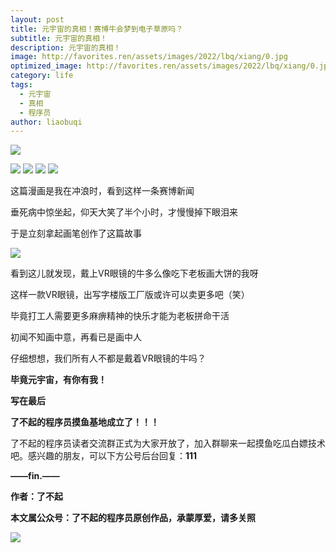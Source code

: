```yaml
---
layout: post
title: 元宇宙的真相！赛博牛会梦到电子草原吗？
subtitle: 元宇宙的真相！
description: 元宇宙的真相！
image: http://favorites.ren/assets/images/2022/lbq/xiang/0.jpg
optimized_image: http://favorites.ren/assets/images/2022/lbq/xiang/0.jpg
category: life
tags:
  - 元宇宙
  - 真相
  - 程序员
author: liaobuqi
---
```

![](http://favorites.ren/assets/images/2021/cartoon/bianbie/640.jpeg)


![](http://favorites.ren/assets/images/2022/lbq/xiang/640.jpeg)
![](http://favorites.ren/assets/images/2022/lbq/xiang/640-1.jpeg)
![](http://favorites.ren/assets/images/2022/lbq/xiang/640-2.jpeg)
![](http://favorites.ren/assets/images/2022/lbq/xiang/640-3.jpeg)

这篇漫画是我在冲浪时，看到这样一条赛博新闻

垂死病中惊坐起，仰天大笑了半个小时，才慢慢掉下眼泪来

于是立刻拿起画笔创作了这篇故事

![](http://favorites.ren/assets/images/2022/lbq/xiang/640-4.jpeg)

看到这儿就发现，戴上VR眼镜的牛多么像吃下老板画大饼的我呀

这样一款VR眼镜，出写字楼版工厂版或许可以卖更多吧（笑）

毕竟打工人需要更多麻痹精神的快乐才能为老板拼命干活

初闻不知画中意，再看已是画中人

仔细想想，我们所有人不都是戴着VR眼镜的牛吗？

**毕竟元宇宙，有你有我！**

**写在最后**

**了不起的程序员摸鱼基地成立了！！！**

了不起的程序员读者交流群正式为大家开放了，加入群聊来一起摸鱼吃瓜白嫖技术吧。感兴趣的朋友，可以下方公号后台回复：**111**

**——fin.——**

**作者：了不起**

**本文属公众号：了不起的程序员原创作品，承蒙厚爱，请多关照**

![](http://favorites.ren/assets/images/2021/lbq/tuodan/640.gif)
